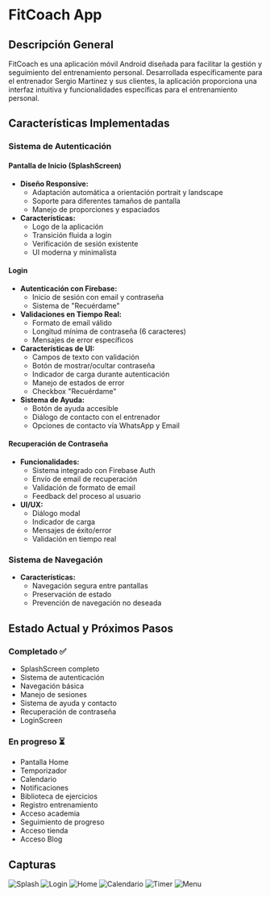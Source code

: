 # FitCoach App

## Descripción General

FitCoach es una aplicación móvil Android diseñada para facilitar la gestión y seguimiento del entrenamiento personal. Desarrollada específicamente para el entrenador Sergio Martinez y sus clientes, la aplicación proporciona una interfaz intuitiva y funcionalidades específicas para el entrenamiento personal.

## Características Implementadas

### Sistema de Autenticación

#### Pantalla de Inicio (SplashScreen)

- **Diseño Responsive:**
  - Adaptación automática a orientación portrait y landscape
  - Soporte para diferentes tamaños de pantalla
  - Manejo de proporciones y espaciados
- **Características:**
  - Logo de la aplicación
  - Transición fluida a login
  - Verificación de sesión existente
  - UI moderna y minimalista

#### Login

- **Autenticación con Firebase:**
  - Inicio de sesión con email y contraseña
  - Sistema de "Recuérdame"
- **Validaciones en Tiempo Real:**
  - Formato de email válido
  - Longitud mínima de contraseña (6 caracteres)
  - Mensajes de error específicos
- **Características de UI:**
  - Campos de texto con validación
  - Botón de mostrar/ocultar contraseña
  - Indicador de carga durante autenticación
  - Manejo de estados de error
  - Checkbox "Recuérdame"
- **Sistema de Ayuda:**
  - Botón de ayuda accesible
  - Diálogo de contacto con el entrenador
  - Opciones de contacto vía WhatsApp y Email

#### Recuperación de Contraseña

- **Funcionalidades:**
  - Sistema integrado con Firebase Auth
  - Envío de email de recuperación
  - Validación de formato de email
  - Feedback del proceso al usuario
- **UI/UX:**
  - Diálogo modal
  - Indicador de carga
  - Mensajes de éxito/error
  - Validación en tiempo real

### Sistema de Navegación

- **Características:**
  - Navegación segura entre pantallas
  - Preservación de estado
  - Prevención de navegación no deseada

## Estado Actual y Próximos Pasos

### Completado ✅

- SplashScreen completo
- Sistema de autenticación
- Navegación básica
- Manejo de sesiones
- Sistema de ayuda y contacto
- Recuperación de contraseña
- LoginScreen

### En progreso ⏳

- Pantalla Home
- Temporizador
- Calendario
- Notificaciones
- Biblioteca de ejercicios
- Registro entrenamiento
- Acceso academia
- Seguimiento de progreso
- Acceso tienda
- Acceso Blog

## Capturas
![Splash](Capturas/Splash.jpeg)
![Login](Capturas/Login_normal.jpeg)
![Home](Capturas/Home_Oscuro.jpeg)
![Calendario](Capturas/Calendario.jpeg)
![Timer](Capturas/Temporizador.jpeg)
![Menu](Capturas/Menu_lateral_oscuro.jpeg)


